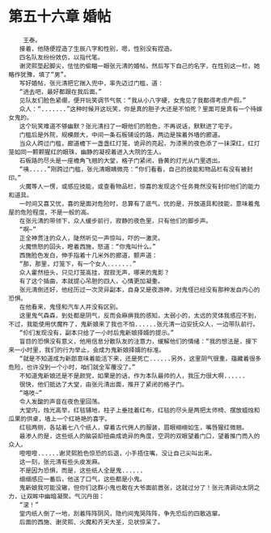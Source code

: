 # 第五十六章 婚帖
        王泰。
       接着，他随便捏造了生辰八字和性别，嗯，性别没有捏造。
       四名队友纷纷效仿，以指代笔。
       谢灵熙垫起脚尖，怯怯的偷瞄一眼张元清的婚帖，然后写下自己的名字，在性别这一栏，她略作犹豫，填了“男”。
       写好婚帖，张元清把它揣入兜中，率先迈过门槛，道：
       “进去吧，最好都跟在我后面。”
       见队友们脸色紧绷，便开玩笑调节气氛：“我从小八字硬，女鬼见了我都得考虑产假。”
       众人：“.......”这种时候开这玩笑，你是真的胆子大还是不怕死？里面可是真有一个待嫁女鬼的。
       这个玩笑难道不够幽默？张元清扫了一眼他们的脸色，不再说话，默默进了宅子。
       门槛后是外院，规模颇大，中间一条石板铺设的路，两边是挨着外墙的廊道。
       当众人跨过门槛，廊道檐下一盏盏红灯笼，诡异的亮起，为漆黑的夜色添了一抹深红，红灯笼如同一颗颗猩红的眼珠，幽静的凝视着进入大院的生人。
       石板路的尽头是一座檐角飞翘的大堂，格子门紧闭，昏黄的灯光从门里透出。
       “咦.....”刚跨过门槛，张元清眼睛微亮：“你们看看，自己的技能和物品栏有没有被封印。”
       火魔等人一愣，或感应技能，或查看物品栏，惊喜的发现这个任务竟然没有封印他们的能力和道具。
       一时间又喜又忧，喜的是面对危险时，总算有了底气。忧的是，开放道具和技能，意味着鬼屋的危险程度，不是一般的高。
       在张元清的带领下，众人缓步前行，寂静的夜色里，只有他们的脚步声。
       “啊~”
       正全神贯注的众人，陡然听见一声惊叫，吓的一激灵。
       火魔愤怒的回头，瞪着西施，怒道：“你鬼叫什么。”
       西施脸色发白，伸手指着十几米外的廊道，颤声道：
       “那，那里，灯笼下，有一个女人.......”
       众人霍然扭头，只见灯笼高挂，寂寂无声，哪来的鬼影？
       有了这个插曲，本就提心吊胆的四人，心情更加凝重。
       张元清倒还好，他经历过一次灵异副本，自身又是夜游神，对鬼怪已经没有那种发自内心的恐惧。
       在他看来，鬼怪和汽车人并没有区别。
       这里鬼气森森，到处都是阴气，反而会麻痹我的感知，太弱小的，太远的灵体我感应不到，不过，我能使用伏魔杵了，鬼新娘来了我也不怕......张元清一边安抚众人，一边带队前行。
       “伱们发现没有，副本只给了一小时后鬼新娘择婿的提示。”
       盲目的恐惧没有意义，他用信息分散队友的注意力，缓解他们的情绪：“我的想法是，接下来一小时里，我们的行为举止，会成为鬼新娘择婿的标准。
       “就是不知道成为新郎意味着能活下来，还是死亡......另外，这里阴气很重，蕴藏着很多危险，也许没到一个小时，咱们就全军覆没了。”
       不知道鬼新娘还是不是颜党，如果是的话，作为本队最帅的人，我压力很大啊......
       很快，他们抵达了大堂，由张元清出面，推开了紧闭的格子门。
       “咯吱~”
       令人发酸的声音在夜色里回荡。
       大堂内，烛光高举，红毯铺地，柱子上垂挂着红布，红毯的尽头是两把太师椅、摆放蜡烛和瓜果的供桌，墙上一个红艳艳的喜字。
       红毯两侧，各站着七八个纸人，穿着古代佣人的服装，眉眼栩栩如生，嘴唇猩红微翘。
       最渗人的是，这些纸人的脑袋却扭曲成诡异的角度，空洞的双眼望着门口，望着推门而入的众人。
       噔噔噔......谢灵熙脸色惊恐的后退，小手捂住嘴，没让自己尖叫出来。
       这一刻，张元清有些头皮发麻。
       不是因为恐惧，而是，这些纸人全是鬼......
       细细感应一番后，他送了口气，这些都是小鬼。
       鬼新娘我可能没辙，但你们这群小鬼也敢在大爷面前嚣张，这就过分了！张元清调动太阴之力，让双眸中幽暗凝聚。气沉丹田：
       “滚！”
       堂内纸人倒了一地，刮着阵阵阴风，隐约间鬼哭阵阵，争先恐后的四散逃窜。
       后面的西施、谢灵熙、火魔和齐天大圣，见状惊呆了。